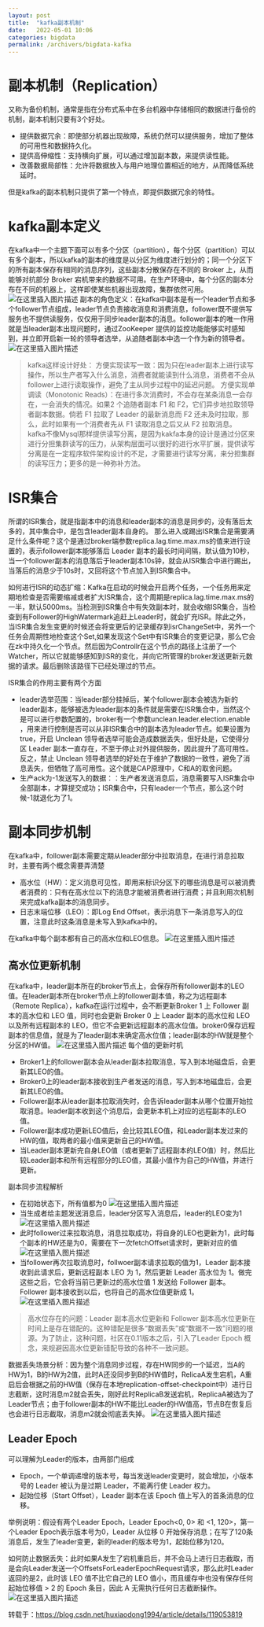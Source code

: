 ```yaml
---
layout: post
title:  "kafka副本机制"
date:   2022-05-01 10:06
categories: bigdata
permalink: /archivers/bigdata-kafka
---
```




# 副本机制（Replication）

又称为备份机制，通常是指在分布式系中在多台机器中存储相同的数据进行备份的机制，副本机制只要有3个好处。

- 提供数据冗余：即使部分机器出现故障，系统仍然可以提供服务，增加了整体的可用性和数据持久化。
- 提供高伸缩性：支持横向扩展，可以通过增加副本数，来提供读性能。
- 改善数据局部性：允许将数据放入与用户地理位置相近的地方，从而降低系统延时。

但是kafka的副本机制只提供了第一个特点，即提供数据冗余的特性。

# kafka副本定义

在kafka中一个主题下面可以有多个分区（partition），每个分区（partition）可以有多个副本，所以kafka的副本的维度是以分区为维度进行划分的；同一个分区下的所有副本保存有相同的消息序列，这些副本分散保存在不同的 Broker 上，从而能够对抗部分 Broker 宕机带来的数据不可用。在生产环境中，每个分区的副本分布在不同的机器上，这样即使某些机器出现故障，集群依然可用。
![在这里插入图片描述](https://img-blog.csdnimg.cn/613d5cb93a86457ebc923ccad1dc4d2b.jpg?x-oss-process=image/watermark,type_ZmFuZ3poZW5naGVpdGk,shadow_10,text_aHR0cHM6Ly9ibG9nLmNzZG4ubmV0L2h1eGlhb2RvbmcxOTk0,size_16,color_FFFFFF,t_70#pic_center)
副本的角色定义：在kafka中副本是有一个leader节点和多个follower节点组成，leader节点负责接收消息和消费消息，follower既不提供写服务也不提供读服务，仅仅用于同步leader副本的消息。follower副本的唯一作用就是当leader副本出现问题时，通过ZooKeeper 提供的监控功能能够实时感知到，并立即开启新一轮的领导者选举，从追随者副本中选一个作为新的领导者。
![在这里插入图片描述](https://img-blog.csdnimg.cn/a3eb1df6627e47af8d4495194a29a159.jpg?x-oss-process=image/watermark,type_ZmFuZ3poZW5naGVpdGk,shadow_10,text_aHR0cHM6Ly9ibG9nLmNzZG4ubmV0L2h1eGlhb2RvbmcxOTk0,size_16,color_FFFFFF,t_70#pic_center)

> kafka这样设计好处：
> 方便实现读写一致：因为只在leader副本上进行读写操作，所以生产者写入什么消息，消费者就能读到什么消息，消费者不会从follower上进行读取操作，避免了主从同步过程中的延迟问题。
> 方便实现单调读（Monotonic Reads）：在进行多次消费时，不会存在某条消息一会存在，一会消失的情况。如果2 个追随者副本 F1 和 F2，它们异步地拉取领导者副本数据。倘若 F1 拉取了 Leader 的最新消息而 F2 还未及时拉取，那么，此时如果有一个消费者先从 F1 读取消息之后又从 F2 拉取消息。
> kafka不像Mysql那样提供读写分离，是因为kakfa本身的设计是通过分区来进行分担集群读写的压力，从架构层面可以很好的进行水平扩展，提供读写分离是在一定程序软件架构设计的不足，才需要进行读写分离，来分担集群的读写压力；更多的是一种弥补方法。

# ISR集合

所谓的ISR集合，就是指副本中的消息和leader副本的消息是同步的，没有落后太多的，其中集合中，是包含leader副本自身的。
那么进入或踢出ISR集合是需要满足什么条件呢？这个是通过broker端参数replica.lag.time.max.ms的值来进行设置的，表示follower副本能够落后 Leader 副本的最长时间间隔，默认值为10秒，当一个follower副本的消息落后于leader副本10s钟，就会从ISR集合中进行踢出，当落后的消息少于10s时，又回将这个节点加入到ISR集合中。

如何进行ISR的动态扩缩：Kafka在启动的时候会开启两个任务，一个任务用来定期地检查是否需要缩减或者扩大ISR集合，这个周期是replica.lag.time.max.ms的一半，默认5000ms。当检测到ISR集合中有失效副本时，就会收缩ISR集合，当检查到有Follower的HighWatermark追赶上Leader时，就会扩充ISR。除此之外，当ISR集合发生变更的时候还会将变更后的记录缓存到isrChangeSet中，另外一个任务会周期性地检查这个Set,如果发现这个Set中有ISR集合的变更记录，那么它会在zk中持久化一个节点。然后因为Controllr在这个节点的路径上注册了一个Watcher，所以它就能够感知到ISR的变化，并向它所管理的broker发送更新元数据的请求。最后删除该路径下已经处理过的节点。

ISR集合的作用主要有两个方面

- leader选举范围：当leader部分挂掉后，某个follower副本会被选为新的leader副本，能够被选为leader副本的条件就是需要在ISR集合中，当然这个是可以进行参数配置的，broker有一个参数unclean.leader.election.enable ，用来进行控制是否可以从非ISR集合中的副本选为leader节点。如果设置为true，开启 Unclean 领导者选举可能会造成数据丢失，但好处是，它使得分区 Leader 副本一直存在，不至于停止对外提供服务，因此提升了高可用性。反之，禁止 Unclean 领导者选举的好处在于维护了数据的一致性，避免了消息丢失，但牺牲了高可用性。这个就是CAP原理中，C和A的取舍问题。
- 生产ack为-1发送写入的数据：：生产者发送消息后，消息需要写入ISR集合中全部副本，才算提交成功；ISR集合中，只有leader一个节点，那么这个时候-1就退化为了1。

# 副本同步机制

在kafka中，follower副本需要定期从leader部分中拉取消息，在进行消息拉取时，主要有两个概念需要弄清楚

- 高水位（HW）：定义消息可见性，即用来标识分区下的哪些消息是可以被消费者消费的：只有在高水位以下的消息才能被消费者进行消费；并且利用次机制来完成kafka副本的消息同步。
- 日志末端位移（LEO）：即Log End Offset，表示消息下一条消息写入的位置，注意此时这条消息是未写入到kafka中的。

在kafka中每个副本都有自己的高水位和LEO信息。
![在这里插入图片描述](https://img-blog.csdnimg.cn/e5476fb840664007adf7468d493cc0ff.jpg?x-oss-process=image/watermark,type_ZmFuZ3poZW5naGVpdGk,shadow_10,text_aHR0cHM6Ly9ibG9nLmNzZG4ubmV0L2h1eGlhb2RvbmcxOTk0,size_16,color_FFFFFF,t_70#pic_center)

## 高水位更新机制

在kafka中，leader副本所在的broker节点上，会保存所有follower副本的LEO值。在leader副本所在broker节点上的follower副本值，称之为远程副本（Remote Replica），kafka在运行过程中，会不断更新Broker 1 上 Follower 副本的高水位和 LEO 值，同时也会更新 Broker 0 上 Leader 副本的高水位和 LEO 以及所有远程副本的 LEO，但它不会更新远程副本的高水位值。broker0保存远程副本的信息值，就是为了leader副本来确定高水位值；leader副本的HW就是整个分区的HW值。
![在这里插入图片描述](https://img-blog.csdnimg.cn/0f5785c76e3b4585a00f55bf042bbea4.jpg?x-oss-process=image/watermark,type_ZmFuZ3poZW5naGVpdGk,shadow_10,text_aHR0cHM6Ly9ibG9nLmNzZG4ubmV0L2h1eGlhb2RvbmcxOTk0,size_16,color_FFFFFF,t_70#pic_center)
每个值的更新时机

- Broker1上的follower副本会从leader副本拉取消息，写入到本地磁盘后，会更新其LEO的值。
- Broker0上的leader副本接收到生产者发送的消息，写入到本地磁盘后，会更新其LEO的值。
- Follower副本从leader副本拉取消失时，会告诉leader副本从哪个位置开始拉取消息。leader副本收到这个消息后，会更新本机上对应的远程副本的LEO值。
- Follower副本成功更新LEO值后，会比较其LEO值，和Leader副本发过来的HW的值，取两者的最小值来更新自己的HW值。
- 当Leader副本更新完自身LEO值（或者更新了远程副本的LEO值）时，然后比较Leader副本和所有远程部分的LEO值，其最小值作为自己的HW值，并进行更新。

副本同步流程解析

- 在初始状态下，所有值都为0
  ![在这里插入图片描述](https://img-blog.csdnimg.cn/7a32264670ff4af588d0d50f4ed0f8a3.jpg?x-oss-process=image/watermark,type_ZmFuZ3poZW5naGVpdGk,shadow_10,text_aHR0cHM6Ly9ibG9nLmNzZG4ubmV0L2h1eGlhb2RvbmcxOTk0,size_16,color_FFFFFF,t_70#pic_center)
- 当生成者给主题发送消息后，leader分区写入消息后，leader的LEO变为1
  ![在这里插入图片描述](https://img-blog.csdnimg.cn/b5c3d36e362a4343aefee9f58cc9a999.jpg?x-oss-process=image/watermark,type_ZmFuZ3poZW5naGVpdGk,shadow_10,text_aHR0cHM6Ly9ibG9nLmNzZG4ubmV0L2h1eGlhb2RvbmcxOTk0,size_16,color_FFFFFF,t_70#pic_center)
- 此时follower过来拉取消息，消息拉取成功，将自身的LEO也更新为1，此时每个副本的HW还是为0，需要在下一次fetchOffset请求时，更新对应的值
  ![在这里插入图片描述](https://img-blog.csdnimg.cn/16f9f6f9e44e444ea7d98f746a99d942.jpg?x-oss-process=image/watermark,type_ZmFuZ3poZW5naGVpdGk,shadow_10,text_aHR0cHM6Ly9ibG9nLmNzZG4ubmV0L2h1eGlhb2RvbmcxOTk0,size_16,color_FFFFFF,t_70#pic_center)
- 当follower再次拉取消息时，follwoer副本请求拉取的值为1，Leader 副本接收到此请求后，更新远程副本 LEO 为 1，然后更新 Leader 高水位为 1。做完这些之后，它会将当前已更新过的高水位值 1 发送给 Follower 副本。Follower 副本接收到以后，也将自己的高水位值更新成 1。
  ![在这里插入图片描述](https://img-blog.csdnimg.cn/464371964c1f45b6bc5986068bb04b8b.jpg?x-oss-process=image/watermark,type_ZmFuZ3poZW5naGVpdGk,shadow_10,text_aHR0cHM6Ly9ibG9nLmNzZG4ubmV0L2h1eGlhb2RvbmcxOTk0,size_16,color_FFFFFF,t_70#pic_center)

> 高水位存在的问题：Leader 副本高水位更新和 Follower 副本高水位更新在时间上是存在错配的。这种错配是很多“数据丢失”或“数据不一致”问题的根源。为了防止，这种问题，社区在0.11版本之后，引入了Leader Epoch 概念，来规避因高水位更新错配导致的各种不一致问题。

数据丢失场景分析：因为整个消息同步过程，存在HW同步的一个延迟，当A的HW为1，B的HW为2值，此时A还没同步到B的HW值时，RelicaA发生宕机，A重启后会根据之前的HW值（保存在本地replication-offset-checkpoint中）进行日志截断，这时消息m2就会丢失，刚好此时ReplicaB发送宕机，ReplicaA被选为了Leader节点；由于follower副本的HW不能比Leader的HW值高，节点B在恢复后也会进行日志截取，消息m2就会彻底丢失掉。
![在这里插入图片描述](https://img-blog.csdnimg.cn/2a66e02c68764cbeb238af50d47745df.jpg?x-oss-process=image/watermark,type_ZmFuZ3poZW5naGVpdGk,shadow_10,text_aHR0cHM6Ly9ibG9nLmNzZG4ubmV0L2h1eGlhb2RvbmcxOTk0,size_16,color_FFFFFF,t_70#pic_center)

## Leader Epoch

可以理解为Leader的版本，由两部门组成

- Epoch，一个单调递增的版本号，每当发送leader变更时，就会增加，小版本号的 Leader 被认为是过期 Leader，不能再行使 Leader 权力。
- 起始位移（Start Offset），Leader 副本在该 Epoch 值上写入的首条消息的位移。

举例说明：假设有两个Leader Epoch，Leader Epoch<0, 0> 和 <1, 120>，第一个Leader Epoch表示版本号为0，Leader 从位移 0 开始保存消息；在写了120条消息后，发生了leader变更，新的leader的版本号为1，起始位移为120。

如何防止数据丢失：此时如果A发生了宕机重启后，并不会马上进行日志截取，而是会向Leader发送一个OffsetsForLeaderEpochRequest请求，那么此时Leader返回的是2，此时该 LEO 值不比它自己的 LEO 值小，而且缓存中也没有保存任何起始位移值 > 2 的 Epoch 条目，因此 A 无需执行任何日志截断操作。
![在这里插入图片描述](https://img-blog.csdnimg.cn/2fd1a3eb856e4911abefbd7b63008c90.jpg?x-oss-process=image/watermark,type_ZmFuZ3poZW5naGVpdGk,shadow_10,text_aHR0cHM6Ly9ibG9nLmNzZG4ubmV0L2h1eGlhb2RvbmcxOTk0,size_16,color_FFFFFF,t_70#pic_center)

转载于：https://blog.csdn.net/huxiaodong1994/article/details/119053819
